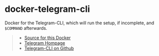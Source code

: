 # docker-telegram-cli
Docker for the Telegram-CLI, which will run the setup, if incomplete, and ```$COMMAND``` afterwards.   

> - [Source for this Docker](https://github.com/luckydonald/docker-telegram-cli)    
> - [Telegram Hompage](https://telegram.org)    
> - [Telegram-CLI on Github](https://github.com/vysheng/tg)    
